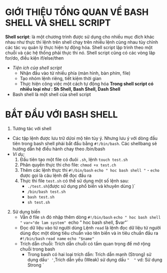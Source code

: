# GIỚI THIỆU TỔNG QUAN VỀ BASH SHELL VÀ SHELL SCRIPT
**Shell script**: là một chương trình được sử dụng cho nhiều mục đích khác nhau như thực thi lệnh trên shell chạy trên nhiều lệnh cùng nhau tùy chỉnh các tác vụ quản lý thực hiện tự động hóa. Shell script lập trình theo một chuỗi và các hệ thống phải thực thi nó. Shell script cũng có các vòng lăp for/do, điều kiện if/else/then
- *Tiện ích của shell script*
  - Nhận đầu vào từ nhiều phía (màn hình, bàn phím, file)
  - Tạo nhóm lệnh riêng, tiết kiệm thời gian
  - Thực hiện công việc một cách tự động hóa 
  **Trong shell script có nhiều loại như : Sh Shell, Bash Shell, Dash Shell**
- Bash shell là một shell của shell script
# BẮT ĐẦU VỚI BASH SHELL
1. Tương tác với shell
- Các tập lệnh được lưu trữ dứoi mộ tên tùy ý. Nhưng lưu ý với dòng đầu tiên trong bash shell phải bắt đầu bằng `#!/bin/bash`. Các shellbang sẽ hướng dẫn hệ điều hành chay theo /bin/bash
- *Ví dụ;*
    1. Đầu tiên tạo một file có đuôi `.sh`, lệnh `touch test.sh`
    2. Phân quyền thực thi cho file: `chmod +x test.ch`
    3. Thêm các lệnh thực thi
       `#!/bin/bash`
       `echo " hoc bash shell "`
      - `echo` được gọi là câu lệnh để đọc đầu ra
    4. Thực thi file `test.sh` có thể sử dụng một số lệnh sau:
       - `./test.sh`(được sử dụng phổ biến và khuyên dùng )`
       - `/bin/bash test.sh`
       - `bash test.sh`
       - `sh test.sh`
2. Sử dụng biến
   - Vẫn ở file `sh` đó nhập thêm dòng 
    `#!/bin/bash`
       `echo " hoc bash shell "`
       `var="de lam system"
       `echo " hoc bash shell, $var"`
   - Đọc dữ liệu vào từ người dùng
      Lệnh `read` là lệnh đọc dữ liệu từ người dùng đọc một dòng tiêu chuẩn vào tên biến và in tiêu chuẩn đầu ra
      `#!/bin/bash`
      `read name`
      `echo "$name"`
   - Trích dẫn chuỗi: Trích dẫn chuỗi có tầm quan trọng để mở rộng chuỗi trong bash 
      - Trong bash có hai loại trích dẫn: Trích dẫn mạnh (Strong) sử dụng dấu`' '`,Trích dẫn yếu (Weak) sử dụng dấu `"  "`
      vd:
      Sử dụng Strong
      `
     
       
       
       

